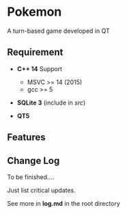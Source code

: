 # Pokemon

A turn-based game developed in QT

## Requirement

-   **C++ 14** Support

    -   MSVC >= 14 (2015)
    -   gcc >= 5
-   **SQLite 3** (include in *src*)
-   **QT5**




## Features




## Change Log

To be finished....



Just list critical updates.  

See more in **log.md** in the root directory 

​	